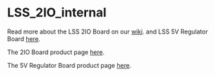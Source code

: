 # LSS_2IO_internal

Read more about the LSS 2IO Board on our [wiki](https://www.robotshop.com/info/wiki/lynxmotion/view/servo-erector-set-system/ses-electronics/ses-modules/lss-2io-board/).
and LSS 5V Regulator Board [here](https://www.robotshop.com/info/wiki/lynxmotion/view/servo-erector-set-system/ses-electronics/ses-modules/lss-5vr/).

The 2IO Board product page [here](https://www.robotshop.com/en/lynxmotion-lss-2io-arduino-compatible-board.html).

The 5V Regulator Board product page [here](https://www.robotshop.com/en/lynxmotion-lss-5v-2a-regulator-board-w-usb.html).
